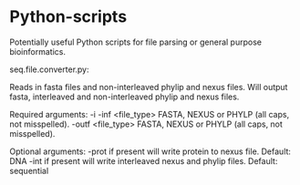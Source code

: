 Python-scripts
==============

Potentially useful Python scripts for file parsing or general purpose bioinformatics.

seq.file.converter.py:

Reads in fasta files and non-interleaved phylip and nexus files.
Will output fasta, interleaved and non-interleaved phylip and nexus files.

Required arguments:
-i <infile>
-inf <file_type> FASTA, NEXUS or PHYLP (all caps, not misspelled).
-outf <file_type> FASTA, NEXUS or PHYLP (all caps, not misspelled).

Optional arguments:
-prot if present will write protein to nexus file. Default: DNA
-int if present will write interleaved nexus and phylip files. Default: sequential

